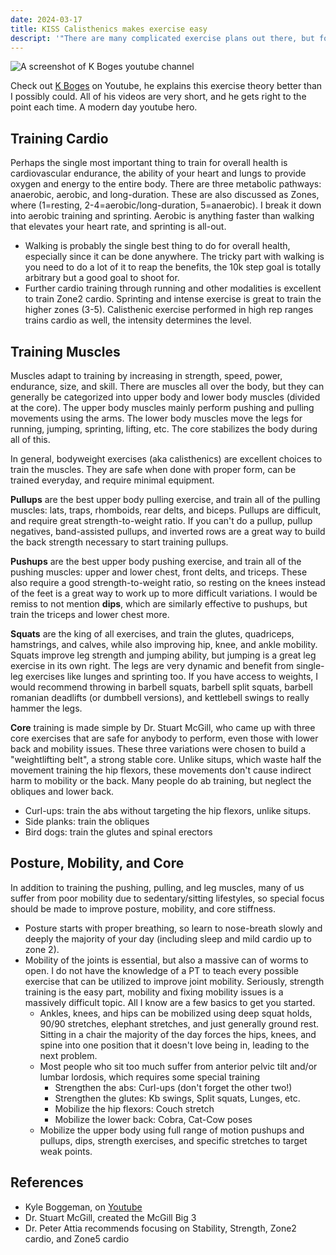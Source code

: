 ```yaml
---
date: 2024-03-17
title: KISS Calisthenics makes exercise easy
descript: '"There are many complicated exercise plans out there, but focusing on the fundamental movement patterns and nailing the basics is a timeless good idea."'
---
```

![A screenshot of K Boges youtube channel](/k-boges-pullup.png)

Check out [K Boges](https://www.youtube.com/@kboges) on Youtube, he explains this exercise theory better than I possibly could. All of his videos are very short, and he gets right to the point each time. A modern day youtube hero.


## Training Cardio
Perhaps the single most important thing to train for overall health is cardiovascular endurance, the ability of your heart and lungs to provide oxygen and energy to the entire body. There are three metabolic pathways: anaerobic, aerobic, and long-duration. These are also discussed as Zones, where (1=resting, 2-4=aerobic/long-duration, 5=anaerobic). I break it down into aerobic training and sprinting. Aerobic is anything faster than walking that elevates your heart rate, and sprinting is all-out.
- Walking is probably the single best thing to do for overall health, especially since it can be done anywhere. The tricky part with walking is you need to do a lot of it to reap the benefits, the 10k step goal is totally arbitrary but a good goal to shoot for.
- Further cardio training through running and other modalities is excellent to train Zone2 cardio. Sprinting and intense exercise is great to train the higher zones (3-5). Calisthenic exercise performed in high rep ranges trains cardio as well, the intensity determines the level.
## Training Muscles
Muscles adapt to training by increasing in strength, speed, power, endurance, size, and skill. There are muscles all over the body, but they can generally be categorized into upper body and lower body muscles (divided at the core). The upper body muscles mainly perform pushing and pulling movements using the arms. The lower body muscles move the legs for running, jumping, sprinting, lifting, etc. The core stabilizes the body during all of this.

In general, bodyweight exercises (aka calisthenics) are excellent choices to train the muscles. They are safe when done with proper form, can be trained everyday, and require minimal equipment.

**Pullups** are the best upper body pulling exercise, and train all of the pulling muscles: lats, traps, rhomboids, rear delts, and biceps. Pullups are difficult, and require great strength-to-weight ratio. If you can't do a pullup, pullup negatives, band-assisted pullups, and inverted rows are a great way to build the back strength necessary to start training pullups.

**Pushups** are the best upper body pushing exercise, and train all of the pushing muscles: upper and lower chest, front delts, and triceps. These also require a good strength-to-weight ratio, so resting on the knees instead of the feet is a great way to work up to more difficult variations. I would be remiss to not mention **dips**, which are similarly effective to pushups, but train the triceps and lower chest more.

**Squats** are the king of all exercises, and train the glutes, quadriceps, hamstrings, and calves, while also improving hip, knee, and ankle mobility. Squats improve leg strength and jumping ability, but jumping is a great leg exercise in its own right. The legs are very dynamic and benefit from single-leg exercises like lunges and sprinting too. If you have access to weights, I would recommend throwing in barbell squats, barbell split squats, barbell romanian deadlifts (or dumbbell versions), and kettlebell swings to really hammer the legs.

**Core** training is made simple by Dr. Stuart McGill, who came up with three core exercises that are safe for anybody to perform, even those with lower back and mobility issues. These three variations were chosen to build a "weightlifting belt", a strong stable core. Unlike situps, which waste half the movement training the hip flexors, these movements don't cause indirect harm to mobility or the back. Many people do ab training, but neglect the obliques and lower back.
- Curl-ups: train the abs without targeting the hip flexors, unlike situps.
- Side planks: train the obliques
- Bird dogs: train the glutes and spinal erectors

## Posture, Mobility, and Core
In addition to training the pushing, pulling, and leg muscles, many of us suffer from poor mobility due to sedentary/sitting lifestyles, so special focus should be made to improve posture, mobility, and core stiffness.
- Posture starts with proper breathing, so learn to nose-breath slowly and deeply the majority of your day (including sleep and mild cardio up to zone 2).
- Mobility of the joints is essential, but also a massive can of worms to open. I do not have the knowledge of a PT to teach every possible exercise that can be utilized to improve joint mobility. Seriously, strength training is the easy part, mobility and fixing mobility issues is a massively difficult topic. All I know are a few basics to get you started.
	- Ankles, knees, and hips can be mobilized using deep squat holds, 90/90 stretches, elephant stretches, and just generally ground rest. Sitting in a chair the majority of the day forces the hips, knees, and spine into one position that it doesn't love being in, leading to the next problem.
	- Most people who sit too much suffer from anterior pelvic tilt and/or lumbar lordosis, which requires some special training
		- Strengthen the abs: Curl-ups (don't forget the other two!)
		- Strengthen the glutes: Kb swings, Split squats, Lunges, etc.
		- Mobilize the hip flexors: Couch stretch
		- Mobilize the lower back: Cobra, Cat-Cow poses
	- Mobilize the upper body using full range of motion pushups and pullups, dips, strength exercises, and specific stretches to target weak points.

## References
- Kyle Boggeman, on [Youtube](https://www.youtube.com/@kboges)
- Dr. Stuart McGill, created the McGill Big 3
- Dr. Peter Attia recommends focusing on Stability, Strength, Zone2 cardio, and Zone5 cardio
